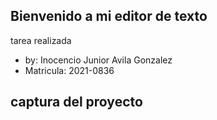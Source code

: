 ## Bienvenido a mi editor de texto
tarea realizada 
- by: Inocencio Junior Avila Gonzalez
- Matricula: 2021-0836
## captura del proyecto
